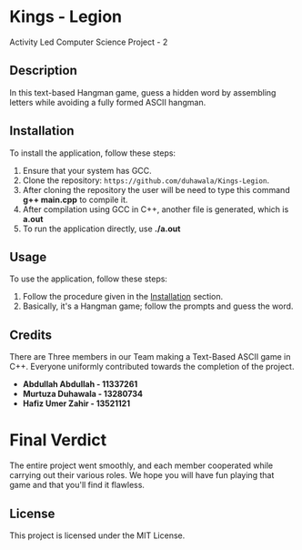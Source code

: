 # Kings - Legion
Activity Led Computer Science Project - 2

## Description
In this text-based Hangman game, guess a hidden word by assembling letters while avoiding a fully formed ASCII hangman.

## Installation
To install the application, follow these steps:

1. Ensure that your system has GCC.
2. Clone the repository: `https://github.com/duhawala/Kings-Legion`.
3. After cloning the repository the user will be need to type this command **g++ main.cpp** to compile it.
4. After compilation using GCC in C++, another file is generated, which is **a.out**
5. To run the application directly, use **./a.out**

## Usage
To use the application, follow these steps:
1.  Follow the procedure given in the [Installation](https://github.com/duhawala/Kings-Legion#installation) section.
2.  Basically, it's a Hangman game; follow the prompts and guess the word.

## Credits
There are Three members in our Team making a Text-Based ASCII game in C++. Everyone uniformly contributed towards the completion of the project.
- **Abdullah Abdullah - 11337261**
- **Murtuza Duhawala - 13280734**
- **Hafiz Umer Zahir - 13521121**

# Final Verdict
The entire project went smoothly, and each member cooperated while carrying out their various roles. We hope you will have fun playing that game and that you'll find it flawless.

## License
This project is licensed under the MIT License.
